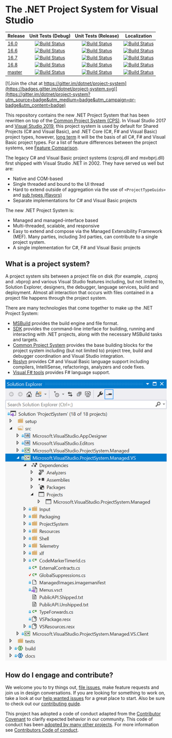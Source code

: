 # The .NET Project System for Visual Studio

|Release|Unit Tests (Debug)|Unit Tests (Release)|Localization|
|---|:--:|:--:|:--:|
|[16.0](https://github.com/dotnet/project-system/tree/dev16.0.x)|[![Build Status](https://dev.azure.com/dnceng/public/_apis/build/status/dotnet/project-system/unit-tests?branchName=dev16.0.x&jobName=Windows&configuration=Windows%20debug&label=dev16.0.x)](https://dev.azure.com/dnceng/public/_build/latest?definitionId=406&branchName=dev16.0.x)|[![Build Status](https://dev.azure.com/dnceng/public/_apis/build/status/dotnet/project-system/unit-tests?branchName=dev16.0.x&jobName=Windows&configuration=Windows%20Release&label=dev16.0.x)](https://dev.azure.com/dnceng/public/_build/latest?definitionId=406&branchName=dev16.0.x)|[![Build Status](https://dev.azure.com/dnceng/public/_apis/build/status/dotnet/project-system/unit-tests?branchName=dev16.0.x&jobName=Spanish&label=dev16.0.x)](https://dev.azure.com/dnceng/public/_build/latest?definitionId=406&branchName=dev16.0.x)|
|[16.6](https://github.com/dotnet/project-system/tree/dev16.6.x)|[![Build Status](https://dev.azure.com/dnceng/public/_apis/build/status/dotnet/project-system/unit-tests?branchName=dev16.6.x&jobName=Windows_Debug&%20debug&label=dev16.6.x)](https://dev.azure.com/dnceng/public/_build/latest?definitionId=406&branchName=dev16.6.x)|[![Build Status](https://dev.azure.com/dnceng/public/_apis/build/status/dotnet/project-system/unit-tests?branchName=dev16.6.x&jobName=Windows_Release&%20Release&label=dev16.6.x)](https://dev.azure.com/dnceng/public/_build/latest?definitionId=406&branchName=dev16.6.x)|[![Build Status](https://dev.azure.com/dnceng/public/_apis/build/status/dotnet/project-system/unit-tests?branchName=dev16.6.x&jobName=Spanish&label=dev16.6.x)](https://dev.azure.com/dnceng/public/_build/latest?definitionId=406&branchName=dev16.6.x)|
|[16.7](https://github.com/dotnet/project-system/tree/dev16.7.x)|[![Build Status](https://dev.azure.com/dnceng/public/_apis/build/status/dotnet/project-system/unit-tests?branchName=dev16.7.x&jobName=Windows_Debug&%20debug&label=dev16.7.x)](https://dev.azure.com/dnceng/public/_build/latest?definitionId=406&branchName=dev16.7.x)|[![Build Status](https://dev.azure.com/dnceng/public/_apis/build/status/dotnet/project-system/unit-tests?branchName=dev16.7.x&jobName=Windows_Release&%20Release&label=dev16.7.x)](https://dev.azure.com/dnceng/public/_build/latest?definitionId=406&branchName=dev16.7.x)|[![Build Status](https://dev.azure.com/dnceng/public/_apis/build/status/dotnet/project-system/unit-tests?branchName=dev16.7.x&jobName=Spanish&label=dev16.7.x)](https://dev.azure.com/dnceng/public/_build/latest?definitionId=406&branchName=dev16.7.x)|
|[16.8](https://github.com/dotnet/project-system/tree/dev16.8.x)|[![Build Status](https://dev.azure.com/dnceng/public/_apis/build/status/dotnet/project-system/unit-tests?branchName=dev16.8.x&jobName=Windows_Debug&%20debug&label=dev16.8.x)](https://dev.azure.com/dnceng/public/_build/latest?definitionId=406&branchName=dev16.8.x)|[![Build Status](https://dev.azure.com/dnceng/public/_apis/build/status/dotnet/project-system/unit-tests?branchName=dev16.8.x&jobName=Windows_Release&%20Release&label=dev16.8.x)](https://dev.azure.com/dnceng/public/_build/latest?definitionId=406&branchName=dev16.8.x)|[![Build Status](https://dev.azure.com/dnceng/public/_apis/build/status/dotnet/project-system/unit-tests?branchName=dev16.8.x&jobName=Spanish&label=dev16.8.x)](https://dev.azure.com/dnceng/public/_build/latest?definitionId=406&branchName=dev16.8.x)|
|[master](https://github.com/dotnet/project-system/tree/master)|[![Build Status](https://dev.azure.com/dnceng/public/_apis/build/status/dotnet/project-system/unit-tests?branchName=master&jobName=Windows_Debug&%20debug&label=master)](https://dev.azure.com/dnceng/public/_build/latest?definitionId=406&branchName=master)|[![Build Status](https://dev.azure.com/dnceng/public/_apis/build/status/dotnet/project-system/unit-tests?branchName=master&jobName=Windows_Release&%20Release&label=master)](https://dev.azure.com/dnceng/public/_build/latest?definitionId=406&branchName=master)|[![Build Status](https://dev.azure.com/dnceng/public/_apis/build/status/dotnet/project-system/unit-tests?branchName=master&jobName=Spanish&label=master)](https://dev.azure.com/dnceng/public/_build/latest?definitionId=406&branchName=master)|

[![Join the chat at https://gitter.im/dotnet/project-system](https://badges.gitter.im/dotnet/project-system.svg)](https://gitter.im/dotnet/project-system?utm_source=badge&utm_medium=badge&utm_campaign=pr-badge&utm_content=badge)

This repository contains the new .NET Project System that has been rewritten on top of the [Common Project System (CPS)](https://github.com/microsoft/vsprojectsystem). In Visual Studio 2017 and [Visual Studio 2019](https://www.visualstudio.com/vs/), this project system is used by default for Shared Projects (C# and Visual Basic), and .NET Core (C#, F# and Visual Basic) project types, however, [long term](docs/repo/roadmap.md) it will be the basis of all C#, F# and Visual Basic project types. For a list of feature differences between the project systems, see [Feature Comparison](docs/feature-comparison.md).

The legacy C# and Visual Basic project systems (csproj.dll and msvbprj.dll) first shipped with Visual Studio .NET in 2002. They have served us well but are:

- Native and COM-based
- Single threaded and bound to the UI thread
- Hard to extend outside of aggregation via the use of `<ProjectTypeGuids>` and [sub types (flavors)](https://docs.microsoft.com/en-us/visualstudio/extensibility/internals/project-types)
- Separate implementations for C# and Visual Basic projects

The new .NET Project System is:

- Managed and managed-interface based
- Multi-threaded, scalable, and responsive
- Easy to extend and compose via the Managed Extensibility Framework (MEF). Many parties, including 3rd parties, can contribute to a single project system.
- A single implementation for C#, F# and Visual Basic projects

## What is a project system?
A project system sits between a project file on disk (for example, .csproj and .vbproj) and various Visual Studio features including, but not limited to, Solution Explorer, designers, the debugger, language services, build and deployment. Almost all interaction that occurs with files contained in a project file happens through the project system.

There are many technologies that come together to make up the .NET Project System:

- [MSBuild](https://github.com/microsoft/msbuild) provides the build engine and file format.
- [SDK](https://github.com/dotnet/sdk) provides the command-line interface for building, running and interacting with .NET projects, along with the necessary MSBuild tasks and targets.
- [Common Project System](https://github.com/microsoft/vsprojectsystem) provides the base building blocks for the project system including (but not limited to) project tree, build and debugger coordination and Visual Studio integration.
- [Roslyn](https://github.com/dotnet/roslyn) provides C# and Visual Basic language support including compilers, IntelliSense, refactorings, analyzers and code fixes.
- [Visual F# tools](https://github.com/Microsoft/visualfsharp) provides F# language support.

![image](docs/repo/images/solution-explorer.png)

## How do I engage and contribute?
We welcome you to try things out, [file issues](https://github.com/dotnet/project-system/issues), make feature requests and join us in design conversations. If you are looking for something to work on, take a look at our [help wanted issues](https://github.com/dotnet/project-system/issues?q=is%3Aopen+is%3Aissue+label%3A%22Help+Wanted%22) for a great place to start. Also be sure to check out our [contributing guide](CONTRIBUTING.md).

This project has adopted a code of conduct adapted from the [Contributor Covenant](http://contributor-covenant.org/) to clarify expected behavior in our community. This code of conduct has been [adopted by many other projects](http://contributor-covenant.org/adopters/). For more information see [Contributors Code of conduct](https://github.com/dotnet/home/blob/master/guidance/be-nice.md). 
